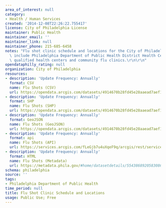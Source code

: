 ```yaml
---
area_of_interest: null
category:
- Health / Human Services
created: '2014-12-08T22:26:22.755417'
license: City of Philadelphia License
maintainer: Public Health
maintainer_email: ''
maintainer_link: null
maintainer_phone: 215-685-6458
notes: "Flu shot clinic schedule and locations for the City of Philadelphia. Locations\
  \ include Philadelphia Department of Public Health District Health Centers, federally\
  \ qualified health centers and community flu clinics.\r\n\r\n"
opendataphilly_rating: null
organization: City of Philadelphia
resources:
- description: 'Update Frequency: Annually'
  format: CSV
  name: Flu Shots (CSV)
  url: https://opendata.arcgis.com/datasets/4914670b28fd45e28aaead7aef1ff0cd_0.csv
- description: 'Update Frequency: Annually'
  format: SHP
  name: Flu Shots (SHP)
  url: https://opendata.arcgis.com/datasets/4914670b28fd45e28aaead7aef1ff0cd_0.zip
- description: 'Update Frequency: Annually'
  format: GeoJSON
  name: Flu Shots (GeoJSON)
  url: https://opendata.arcgis.com/datasets/4914670b28fd45e28aaead7aef1ff0cd_0.geojson
- description: 'Update Frequency: Annually'
  format: api
  name: Flu Shots (API)
  url: https://services.arcgis.com/fLeGjb7u4uXqeF9q/arcgis/rest/services/Flu_shot/FeatureServer/0/query?outFields=*&where=1%3D1
- description: 'Update Frequency: Annually'
  format: HTML
  name: Flu Shots (Metadata)
  url: https://metadata.phila.gov/#home/datasetdetails/5543868920583086178c4f8d/representationdetails/55438adc9b989a05172d0d94/
schema: philadelphia
source: ''
tags:
- Philadelphia Department of Public Health
time_period: null
title: Flu Shot Clinic Schedule and Locations
usage: Public Use; Free
---
```

